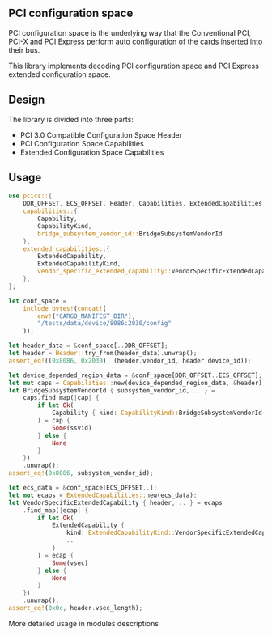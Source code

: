 ## PCI configuration space

PCI configuration space is the underlying way that the Conventional PCI, PCI-X and PCI Express perform auto configuration of the cards inserted into their bus.

This library implements decoding PCI configuration space and PCI Express extended configuration space.

## Design

The library is divided into three parts:
- PCI 3.0 Compatible Configuration Space Header
- PCI Configuration Space Capabilities
- Extended Configuration Space Capabilities

## Usage

```rust
use pcics::{
    DDR_OFFSET, ECS_OFFSET, Header, Capabilities, ExtendedCapabilities,
    capabilities::{
        Capability,
        CapabilityKind,
        bridge_subsystem_vendor_id::BridgeSubsystemVendorId
    },
    extended_capabilities::{
        ExtendedCapability,
        ExtendedCapabilityKind,
        vendor_specific_extended_capability::VendorSpecificExtendedCapability
    },
};

let conf_space =
    include_bytes!(concat!(
        env!("CARGO_MANIFEST_DIR"),
        "/tests/data/device/8086:2030/config"
    ));

let header_data = &conf_space[..DDR_OFFSET];
let header = Header::try_from(header_data).unwrap();
assert_eq!((0x8086, 0x2030), (header.vendor_id, header.device_id));

let device_depended_region_data = &conf_space[DDR_OFFSET..ECS_OFFSET];
let mut caps = Capabilities::new(device_depended_region_data, &header);
let BridgeSubsystemVendorId { subsystem_vendor_id, .. } =
    caps.find_map(|cap| {
        if let Ok(
            Capability { kind: CapabilityKind::BridgeSubsystemVendorId(ssvid), .. }
        ) = cap {
            Some(ssvid)
        } else {
            None
        }
    })
    .unwrap();
assert_eq!(0x8086, subsystem_vendor_id);

let ecs_data = &conf_space[ECS_OFFSET..];
let mut ecaps = ExtendedCapabilities::new(ecs_data);
let VendorSpecificExtendedCapability { header, .. } = ecaps
    .find_map(|ecap| {
        if let Ok(
            ExtendedCapability {
                kind: ExtendedCapabilityKind::VendorSpecificExtendedCapability(vsec),
                ..
            }
        ) = ecap {
            Some(vsec)
        } else {
            None
        }
    })
    .unwrap();
assert_eq!(0x0c, header.vsec_length);
```
More detailed usage in modules descriptions
